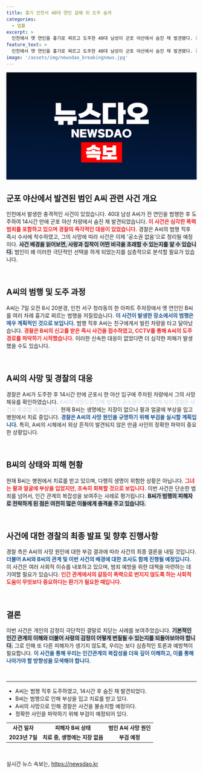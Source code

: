 ```yaml
---
title: 흉기 인천서 40대 연인 살해 뒤 도주 숨져
categories:
  - 법률
excerpt: >
  인천에서 옛 연인을 흉기로 찌르고 도주한 40대 남성이 군포 야산에서 숨진 채 발견됐다. 경찰은 사망으로 공소권이 없어 사건을 종료할 방침이며, 피해자는 현재 치료 중이다.
feature_text: >
  인천에서 옛 연인을 흉기로 찌르고 도주한 40대 남성이 군포 야산에서 숨진 채 발견됐다. 경찰은 사망으로 공소권이 없어 사건을 종료할 방침이며, 피해자는 현재 치료 중이다.
image: '/assets/img/newsdao_breakingnews.jpg'
---
```


<p><img src="/assets/img/newsdao_breakingnews.jpg" alt="firstkoreanews 속보" /></p>

<h2 data-ke-size="size26">군포 야산에서 발견된 범인 A씨 관련 사건 개요</h2>

<p data-ke-size="size16">인천에서 발생한 충격적인 사건이 있었습니다. 40대 남성 A씨가 전 연인을 범행한 후 도주하여 14시간 만에 군포 야산 차량에서 숨진 채 발견되었습니다. <b><span style="color: #ee2323;">이 사건은 심각한 폭력 범죄를 포함하고 있으며 경찰의 즉각적인 대응이 있었습니다.</span></b> 경찰은 A씨의 범행 직후 즉시 수사에 착수하였고, 그의 사망에 따라 사건은 이제 '공소권 없음'으로 정리될 예정이다. <b><span style="background-color: #21538527;">사건 배경을 읽어보면, 사랑과 집착이 어떤 비극을 초래할 수 있는지를 알 수 있습니다.</span></b> 범인이 왜 이러한 극단적인 선택을 하게 되었는지를 심층적으로 분석할 필요가 있습니다.</p>

<p data-ke-size="size16">&nbsp;</p>

<h2 data-ke-size="size26">A씨의 범행 및 도주 과정</h2>

<p data-ke-size="size16">A씨는 7일 오전 8시 20분경, 인천 서구 청라동의 한 아파트 주차장에서 옛 연인인 B씨를 여러 차례 흉기로 찌르는 범행을 저질렀습니다. <b><span style="color: #1a5490;">이 사건이 발생한 장소에서의 범행은 매우 계획적인 것으로 보입니다.</span></b> 범행 직후 A씨는 친구에게서 빌린 차량을 타고 달아났습니다. <b><span style="color: #ee2323;">경찰은 B씨의 신고를 받은 즉시 사건을 접수하였고, CCTV를 통해 A씨의 도주 경로를 파악하기 시작했습니다.</span></b> 이러한 신속한 대응이 없었다면 더 심각한 피해가 발생했을 수도 있습니다.</p>

<p data-ke-size="size16">&nbsp;</p>

<h2 data-ke-size="size26">A씨의 사망 및 경찰의 대응</h2>

<p data-ke-size="size16">경찰은 A씨가 도주한 후 14시간 만에 군포시 한 야산 입구에 주차된 차량에서 그의 사망 체유를 확인하였습니다. <b><span style="color: #21538527;">A씨의 사망으로 인해 법적인 공소권이 사라지게 되어 경찰은 사건을 종결할 예정입니다.</span></b> 현재 B씨는 생명에는 지장이 없으나 팔과 얼굴에 부상을 입고 병원에서 치료 중입니다. <b><span style="color: #1a5490;">경찰은 A씨의 사망 원인을 규명하기 위해 부검을 실시할 계획입니다.</span></b> 특히, A씨의 시체에서 외상 흔적이 발견되지 않은 만큼 사인의 정확한 파악이 중요한 상황입니다.</p>

<p data-ke-size="size16">&nbsp;</p>

<h2 data-ke-size="size26">B씨의 상태와 피해 현황</h2>

<p data-ke-size="size16">현재 B씨는 병원에서 치료를 받고 있으며, 다행히 생명이 위험한 상황은 아닙니다. <b><span style="color: #ee2323;">그녀는 팔과 얼굴에 부상을 입었지만, 조속히 회복할 것으로 보입니다.</span></b> 이번 사건은 단순한 범죄를 넘어서, 인간 관계의 복잡성을 보여주는 사례로 평가됩니다. <b><span style="background-color: #21538527;">B씨가 범행의 피해자로 전락하게 된 점은 여전히 많은 이들에게 충격을 주고 있습니다.</span></b></p>

<p data-ke-size="size16">&nbsp;</p>

<h2 data-ke-size="size26">사건에 대한 경찰의 최종 발표 및 향후 진행사항</h2>

<p data-ke-size="size16">경찰 측은 A씨의 사망 원인에 대한 부검 결과에 따라 사건의 최종 결론을 내릴 것입니다. <b><span style="color: #1a5490;">더불어 A씨와 B씨의 관계 및 이번 사건의 배경에 대한 조사도 함께 진행될 예정입니다.</span></b> 이 사건은 여러 사회적 이슈를 내포하고 있으며, 범죄 예방을 위한 대책을 마련하는 데 기여할 필요가 있습니다. <b><span style="color: #ee2323;">인간 관계에서의 갈등이 폭력으로 번지지 않도록 하는 사회적 도움이 무엇보다 중요하다는 환기가 필요한 때입니다.</span></b></p>

<p data-ke-size="size16">&nbsp;</p>

<h2 data-ke-size="size26">결론</h2>

<p data-ke-size="size16">이번 사건은 개인의 감정이 극단적인 결말로 치닫는 사례를 보여주었습니다. <b><span style="background-color: #21538527;">기본적인 인간 관계의 이해와 더불어 사랑의 감정이 어떻게 변질될 수 있는지를 되돌아보아야 합니다.</span></b> 그로 인해 또 다른 피해자가 생기지 않도록, 우리는 보다 심층적인 토론과 예방책이 필요합니다. <b><span style="color: #1a5490;">이 사건을 통해 우리는 인간관계의 복잡성을 더욱 깊이 이해하고, 이를 통해 나아가야 할 방향성을 모색해야 합니다.</span></b></p>

<p data-ke-size="size16">&nbsp;</p>

<hr />

<ul>
    <li>A씨는 범행 직후 도주하였고, 14시간 후 숨진 채 발견되었다.</li>
    <li>B씨는 범행으로 인해 부상을 입고 치료를 받고 있다.</li>
    <li>A씨의 사망으로 인해 경찰은 사건을 불송치할 예정이다.</li>
    <li>정확한 사인을 파악하기 위해 부검이 예정되어 있다.</li>
</ul>

<table>
    <tr>
        <td style="text-align: center; height: 17px;"><b>사건 일자</b></td>
        <td style="text-align: center; height: 17px;"><b>피해자 B씨 상태</b></td>
        <td style="text-align: center; height: 17px;"><b>범인 A씨 사망 원인</b></td>
    </tr>
    <tr>
        <td style="text-align: center; height: 17px;"><b>2023년 7일</b></td>
        <td style="text-align: center; height: 17px;"><b>치료 중, 생명에는 지장 없음</b></td>
        <td style="text-align: center; height: 17px;"><b>부검 예정</b></td>
    </tr>
</table>

<p data-ke-size="size16">&nbsp;</p>
실시간 뉴스 속보는, <a href="https://newsdao.kr" rel="dofollow">https://newsdao.kr</a>


